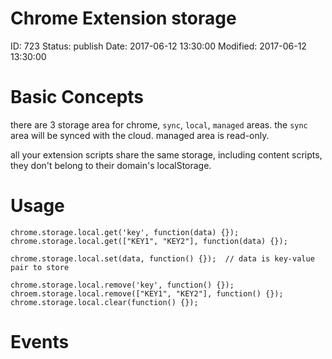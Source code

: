# Chrome Extension storage


ID: 723
Status: publish
Date: 2017-06-12 13:30:00
Modified: 2017-06-12 13:30:00


# Basic Concepts

there are 3 storage area for chrome, `sync`, `local`, `managed` areas. the `sync` area will be synced with the cloud. managed area is read-only.

all your extension scripts share the same storage, including content scripts, they don't belong to their domain's localStorage.

# Usage

```
chrome.storage.local.get('key', function(data) {});
chrome.storage.local.get(["KEY1", "KEY2"], function(data) {});

chrome.storage.local.set(data, function() {});  // data is key-value pair to store

chrome.storage.local.remove('key', function() {});
chroem.storage.local.remove(["KEY1", "KEY2"], function() {});
chrome.storage.local.clear(function() {});
```

# Events